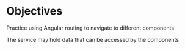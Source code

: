 # Objectives

Practice using Angular routing to navigate to different components

The service may hold data that can be accessed by the components


